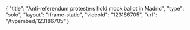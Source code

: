 {
    "title": "Anti-referendum protesters hold mock ballot in Madrid",
    "type": "solo",
    "layout": "iframe-static",
    "videoId": "123186705",
    "url": "\/tvpembed\/123186705"
}
